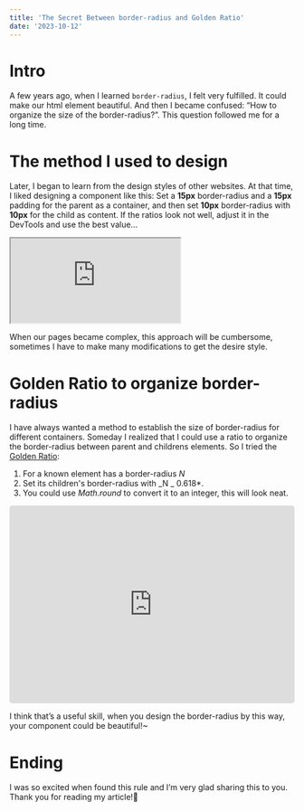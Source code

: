 ```yaml
---
title: 'The Secret Between border-radius and Golden Ratio'
date: '2023-10-12'
---
```


# Intro

A few years ago, when I learned `border-radius`, I felt very fulfilled. It could make our html element beautiful. And then I became confused: “How to organize the size of the border-radius?”. This question followed me for a long time.

# The method I used to design

Later, I began to learn from the design styles of other websites. At that time, I liked designing a component like this: Set a **15px** border-radius and a **15px** padding for the parent as a container, and then set **10px** border-radius with **10px** for the child as content. If the ratios look not well, adjust it in the DevTools and use the best value...

<iframe
  className="showcase"
  src="https://codesandbox.io/embed/old-radial-design-8cvh5q?fontsize=14&hidenavigation=1&theme=dark&hidedevtools=1&codemirror=1"
  title="old radial design"
></iframe>

When our pages became complex, this approach will be cumbersome, sometimes I have to make many modifications to get the desire style.

# Golden Ratio to organize border-radius

I have always wanted a method to establish the size of border-radius for different containers. Someday I realized that I could use a ratio to organize the border-radius between parent and childrens elements. So I tried the [Golden Ratio](https://en.wikipedia.org/wiki/Golden_ratio):

1. For a known element has a border-radius _N_
2. Set its children's border-radius with _N _ 0.618\*.
3. You could use _Math.round_ to convert it to an integer, this will look neat.

<iframe src="https://codesandbox.io/embed/golden-ratio-radius-37t58g?fontsize=14&hidenavigation=1&theme=dark&hidedevtools=1&codemirror=1"
  class="showcase"
  title="golden ratio radius"
></iframe>

I think that’s a useful skill, when you design the border-radius by this way, your component could be beautiful!~

# Ending

I was so excited when found this rule and I’m very glad sharing this to you. Thank you for reading my article!🙌

<style>
  .showcase {
    width: 100%;
    height: 350px;
    border-radius: 5px;
    overflow:hidden;
    border: 0;
  }
</style>
